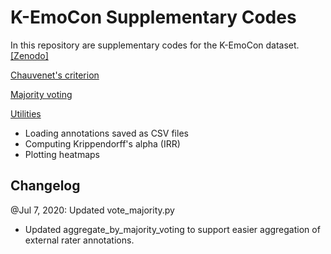 # K-EmoCon Supplementary Codes
In this repository are supplementary codes for the K-EmoCon dataset. [[Zenodo]](https://doi.org/10.5281/zenodo.3931963)

[Chauvenet's criterion](https://github.com/Kaist-ICLab/K-EmoCon_SupplementaryCodes/blob/master/chauvenet.py)

[Majority voting](https://github.com/Kaist-ICLab/K-EmoCon_SupplementaryCodes/blob/master/vote_majority.py)

[Utilities](https://github.com/Kaist-ICLab/K-EmoCon_SupplementaryCodes/blob/master/utils.py)
* Loading annotations saved as CSV files
* Computing Krippendorff's alpha (IRR)
* Plotting heatmaps

## Changelog

@Jul 7, 2020: Updated vote_majority.py
* Updated aggregate_by_majority_voting to support easier aggregation of external rater annotations.
